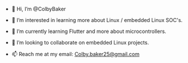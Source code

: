 - 👋 Hi, I’m @ColbyBaker
- 👀 I’m interested in learning more about Linux / embedded Linux SOC's.
- 🌱 I’m currently learning Flutter and more about microcontrollers.

- 🤝 I’m looking to collaborate on embedded Linux projects.
- 📫 Reach me at my email: Colby.baker25@gmail.com

<!---
ColbyBaker/ColbyBaker is a ✨ special ✨ repository because its `README.md` (this file) appears on your GitHub profile.
You can click the Preview link to take a look at your changes.
--->
